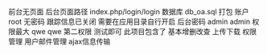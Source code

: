 前台无页面
后台页面路径 index.php/login/login
数据库 db_oa.sql 打包 账户root 无密码
跟踪信息已关闭 需要在应用目录自行开启
后台密码 admin admin 权限最大  qwe qwe 第二权限 测试即可
此项目包含了 基本增删改查 上传下载 权限管理 用户邮件管理 ajax信息传输 